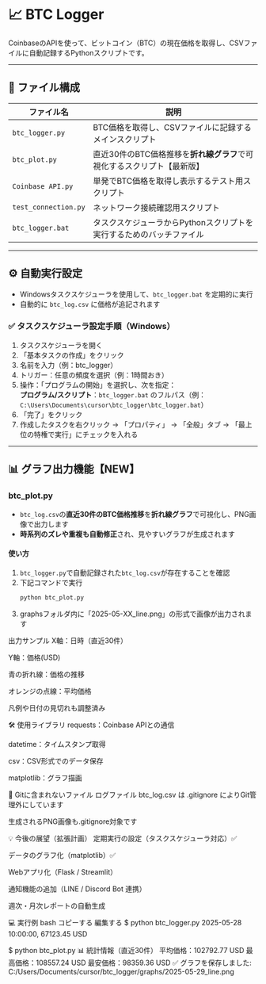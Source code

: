 # 📈 BTC Logger

CoinbaseのAPIを使って、ビットコイン（BTC）の現在価格を取得し、CSVファイルに自動記録するPythonスクリプトです。

---

## 🔧 ファイル構成

| ファイル名            | 説明 |
|-----------------------|------|
| `btc_logger.py`       | BTC価格を取得し、CSVファイルに記録するメインスクリプト |
| `btc_plot.py`         | 直近30件のBTC価格推移を**折れ線グラフ**で可視化するスクリプト【最新版】 |
| `Coinbase API.py`     | 単発でBTC価格を取得し表示するテスト用スクリプト |
| `test_connection.py`  | ネットワーク接続確認用スクリプト |
| `btc_logger.bat`      | タスクスケジューラからPythonスクリプトを実行するためのバッチファイル |

---

## ⚙ 自動実行設定

- Windowsタスクスケジューラを使用して、`btc_logger.bat` を定期的に実行
- 自動的に `btc_log.csv` に価格が追記されます

### ✅ タスクスケジューラ設定手順（Windows）

1. タスクスケジューラを開く
2. 「基本タスクの作成」をクリック
3. 名前を入力（例：btc_logger）
4. トリガー：任意の頻度を選択（例：1時間おき）
5. 操作：「プログラムの開始」を選択し、次を指定：  
   **プログラム/スクリプト**：`btc_logger.bat` のフルパス（例：`C:\Users\Documents\cursor\btc_logger\btc_logger.bat`）
6. 「完了」をクリック
7. 作成したタスクを右クリック → 「プロパティ」 → 「全般」タブ → 「最上位の特権で実行」にチェックを入れる

---

## 📊 グラフ出力機能【NEW】

### btc_plot.py

- `btc_log.csv`の**直近30件のBTC価格推移**を**折れ線グラフ**で可視化し、PNG画像で出力します
- **時系列のズレや重複も自動修正**され、見やすいグラフが生成されます

#### 使い方

1. `btc_logger.py`で自動記録された`btc_log.csv`が存在することを確認
2. 下記コマンドで実行
   ```bash
   python btc_plot.py
3. graphsフォルダ内に「2025-05-XX_line.png」の形式で画像が出力されます

出力サンプル
X軸：日時（直近30件）

Y軸：価格(USD)

青の折れ線：価格の推移

オレンジの点線：平均価格

凡例や日付の見切れも調整済み

🛠 使用ライブラリ
requests：Coinbase APIとの通信

datetime：タイムスタンプ取得

csv：CSV形式でのデータ保存

matplotlib：グラフ描画

🚫 Gitに含まれないファイル
ログファイル btc_log.csv は .gitignore によりGit管理外にしています

生成されるPNG画像も.gitignore対象です

💡 今後の展望（拡張計画）
定期実行の設定（タスクスケジューラ対応）✅

データのグラフ化（matplotlib）✅

Webアプリ化（Flask / Streamlit）

通知機能の追加（LINE / Discord Bot 連携）

週次・月次レポートの自動生成

💻 実行例
bash
コピーする
編集する
$ python btc_logger.py
2025-05-28 10:00:00, 67123.45 USD

$ python btc_plot.py
📊 統計情報（直近30件）
平均価格：102792.77 USD
最高価格：108557.24 USD
最安価格：98359.36 USD
✅ グラフを保存しました: C:/Users/Documents/cursor/btc_logger/graphs/2025-05-29_line.png
